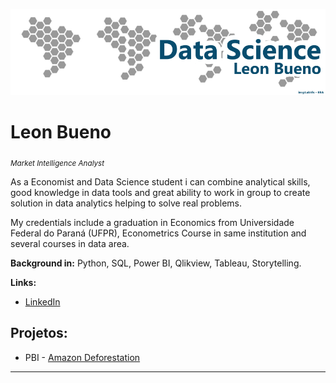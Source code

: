 
<p align="center">
  <img src="Banner - LB.png" >
</p>

# Leon Bueno
<sub>*Market Intelligence Analyst* 

As a Economist and Data Science student i can combine analytical skills, good knowledge in data tools and great ability to work in group to create solution in data analytics helping to solve real problems.

My credentials include a graduation in Economics from Universidade Federal do Paraná (UFPR), Econometrics Course in same institution and several courses in data area.

**Background in:** Python, SQL, Power BI, Qlikview, Tableau, Storytelling.

**Links:**
* [LinkedIn](https://www.linkedin.com/in/leon-bueno-a85a32b8/)



## Projetos:

* PBI - [Amazon Deforestation](https://bityli.com/EZbiX)

---




